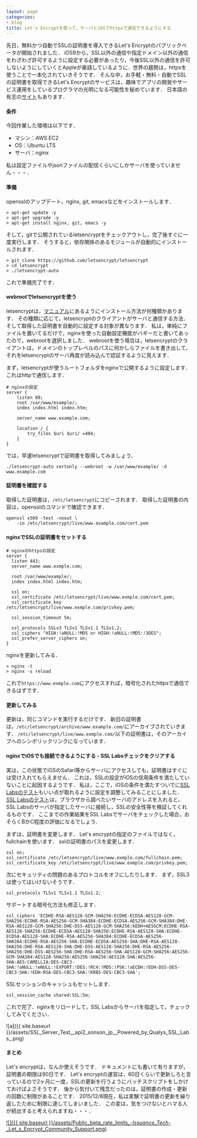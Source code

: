 ```yaml
---
layout: page
categories:
- blog
title: Let's Encryptを使って，サーバとiOSでhttpsで通信できるようにする
---
```


先日，無料かつ自動でSSLの証明書を導入できるLet's Encryptのパブリックベータが開始されました．
iOS9から，SSL以外の通信や指定ドメイン以外の通信をわざわざ許可するように設定する必要があったり，今後SSL以外の通信を許可しないようにしていくとAppleが豪語しているように．世界の趨勢は，httpsを使うことで一本化されていきそうです．
そんな中，お手軽・無料・自動でSSLの証明書を取得できるLet's Encryptのサービスは，趣味でアプリの開発やサービス運用をしているプログラマの光明になる可能性を秘めています．
日本語の有志の[サイト](https://letsencrypt.jp)もあります．

#### 条件
今回作業した環境は以下です．

 * マシン：AWS EC2
 * OS：Ubuntu LTS
 * サーバ：nginx

私は設定ファイルやjsonファイルの配信くらいにしかサーバを使っていません・・・．

#### 準備
opensslのアップデート，nginx, git, emacsなどをインストールします．

    > apt-get update -y
    > apt-get upgrade -y
    > apt-get install nginx, git, emacs -y
    
そして，gitで公開されているletsencryptをチェックアウトし，完了後すぐに一度実行します．
そうすると，依存関係のあるモジュールが自動的にインストールされます．

    > git clone https://github.com/letsencrypt/letsencrypt
    > cd letsencrypt
    > ./letsencrypt-auto

これで準備完了です．

#### webrootでletsencryptを使う
letsencryptは，[マニュアル](https://letsencrypt.readthedocs.org/en/latest/using.html#installation)にあるようにインストール方法が何種類かあります．
その種類に応じて，letsencryptのクライアントがサーバと通信する方法．そして取得した証明書を自動的に設定する対象が異なります．
私は，単純にファイルを置いてるだけで，nginxを使った自動設定機能がバギーだと書いてあったので，webrootを選択しました．
webrootを使う場合は，letsencryptのクライアントは，ドメインのトップレベルのパスに何かしらファイルを書き出して，それをletsencryptのサーバ再度が読み込んで認証するように見えます．

まず，letsencryptが使うルートフォルダをnginxで公開するように設定します．
これはhttpで通信します．

    # nginxの設定
    server {
	    listen 80;
	    root /var/www/example/;
	    index index.html index.htm;
	
	    server_name www.example.com;
	
	    location / {
	        try_files $uri $uri/ =404;
	    }
	}

では，早速letsencryptで証明書を取得してみましょう．

    ./letsencrypt-auto certonly --webroot -w /var/www/example/ -d www.example.com

#### 証明書を確認する
取得した証明書は，`/etc/letsencrypt`にコピーされます．
取得した証明書の内容は，opensslのコマンドで確認できます．

    openssl x509 -text -noout \
        -in /etc/letsencrypt/live/www.example.com/cert.pem 

#### nginxでSSLの証明書をセットする

    # nginxのhttpsの設定
	server {
	  listen 443;
	  server_name www.exmple.com;
	
	  root /var/www/example/;
	  index index.html index.htm;
	
	  ssl on;
	  ssl_certificate /etc/letsencrypt/live/www.exmple.com/cert.pem;
	  ssl_certificate_key /etc/letsencrypt/live/www.exmple.com/privkey.pem;
	
	  ssl_session_timeout 5m;
	
	  ssl_protocols SSLv3 TLSv1 TLSv1.1 TLSv1.2;
	  ssl_ciphers "HIGH:!aNULL:!MD5 or HIGH:!aNULL:!MD5:!3DES";
	  ssl_prefer_server_ciphers on;
	}
	
nginxを更新してみる．

    > nginx -t
    > nginx -s reload

これで`https://www.exmple.com`にアクセスすれば，暗号化されたhttpsで通信できるはずです．

#### 更新してみる
更新は，同じコマンドを実行するだけです．
新旧の証明書は，`/etc/letsencrypt/archive/www.example.com/`にアーカイブされていきます．
`/etc/letsencrypt/live/www.exmple.com/`以下の証明書は，そのアーカイブへのシンボリックリンクになっています．

#### nginxでiOSでも接続できるようにする - SSL Labsチェックをクリアする
実は，この状態でiOSのSafari等からサーバにアクセスしても，証明書はすぐには受け入れてもらえません．
これは，SSLの設定がiOSの信用条件を満たしていないことに起因するようです．
私は，ここで，iOSの条件を満たすついでに[SSL Labsのテスト](https://www.ssllabs.com/ssltest/)もいい点が取れるように設定を調整してみることにしました．
[SSL Labsのテスト](https://www.ssllabs.com/ssltest/)は，ブラウザから調べたいサーバのアドレスを入れると，SSL Labsのサーバが指定したサーバに接続し，SSLの安全性等を検証してくれるものです．
ここまでの作業結果をSSL Labsでサーバをチェックした場合，おそらくBかC程度の評価になるでしょう．

まずは，証明書を変更します．
Let's encryptの指定のファイルではなく，fullchainを使います．
sslの証明書のパスを変更します．

	ssl on;
	ssl_certificate /etc/letsencrypt/live/www.exmple.com/fullchain.pem;
	ssl_certificate_key /etc/letsencrypt/live/www.exmple.com/privkey.pem;
	
次にセキュリティの問題のあるプロトコルをオフにしたりします．
まず，SSL3は使ってはいけないそうです．

	ssl_protocols TLSv1 TLSv1.1 TLSv1.2;
	
サポートする暗号化方法も修正します．

    ssl_ciphers 'ECDHE-RSA-AES128-GCM-SHA256:ECDHE-ECDSA-AES128-GCM-SHA256:ECDHE-RSA-AES256-GCM-SHA384:ECDHE-ECDSA-AES256-GCM-SHA384:DHE-RSA-AES128-GCM-SHA256:DHE-DSS-AES128-GCM-SHA256:kEDH+AESGCM:ECDHE-RSA-AES128-SHA256:ECDHE-ECDSA-AES128-SHA256:ECDHE-RSA-AES128-SHA:ECDHE-ECDSA-AES128-SHA:ECDHE-RSA-AES256-SHA384:ECDHE-ECDSA-AES256-SHA384:ECDHE-RSA-AES256-SHA:ECDHE-ECDSA-AES256-SHA:DHE-RSA-AES128-SHA256:DHE-RSA-AES128-SHA:DHE-DSS-AES128-SHA256:DHE-RSA-AES256-SHA256:DHE-DSS-AES256-SHA:DHE-RSA-AES256-SHA:AES128-GCM-SHA256:AES256-GCM-SHA384:AES128-SHA256:AES256-SHA256:AES128-SHA:AES256-SHA:AES:CAMELLIA:DES-CBC3-SHA:!aNULL:!eNULL:!EXPORT:!DES:!RC4:!MD5:!PSK:!aECDH:!EDH-DSS-DES-CBC3-SHA:!EDH-RSA-DES-CBC3-SHA:!KRB5-DES-CBC3-SHA';

SSLセッションのキャッシュもセットします．

	ssl_session_cache shared:SSL:5m;
	
これで完了．nginxをリロードして，SSL Labsからサーバを指定して，チェックしてみてください．

![a]({{ site.baseurl }}/assets/SSL_Server_Test__api2_sonson_jp__Powered_by_Qualys_SSL_Labs_.png)

#### まとめ
Let's encryptは，なんか使えそうです．
ドキュメントにも書いて有りますが，証明書の期限は90日です．
Let's encryptの運営は，60日くらいで更新しろと言っているので2ヶ月に一度，SSLの更新を行うようにバッチスクリプトをしかけておけばよさそうです．
後から気付いて残念だったのは，証明書の作成・更新の回数に制限があることです．
2015/12/8現在，私は実験で証明書の更新を繰り返したために制限に達してしまいました．
この変は，気をつけないとハマる人が続出すると考えられますね・・・．

[![]({{ site.baseurl }}/assets/Public_beta_rate_limits_-_Issuance_Tech_-_Let_s_Encrypt_Community_Support.png)](https://community.letsencrypt.org/t/public-beta-rate-limits/4772/3)


